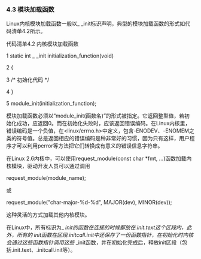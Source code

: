 ### 4.3 模块加载函数

Linux内核模块加载函数一般以_ _init标识声明，典型的模块加载函数的形式如代码清单4.2所示。

代码清单4.2 内核模块加载函数

1 static int _ _init initialization_function(void) 
 
 2 { 
 
 3 /* 初始化代码 */ 
 
 4 } 
 
 5 module_init(initialization_function);

模块加载函数必须以“module_init(函数名)”的形式被指定。它返回整型值，若初始化成功，应返回0。而在初始化失败时，应该返回错误编码。在Linux内核里，错误编码是一个负值，在<linux/errno.h>中定义，包含-ENODEV、-ENOMEM之类的符号值。总是返回相应的错误编码是种非常好的习惯，因为只有这样，用户程序才可以利用perror等方法把它们转换成有意义的错误信息字符串。

在Linux 2.6内核中，可以使用request_module(const char *fmt, …)函数加载内核模块，驱动开发人员可以通过调用

request_module(module_name);

或

request_module("char-major-%d-%d", MAJOR(dev), MINOR(dev));

这种灵活的方式加载其他内核模块。

在Linux中，所有标识为_ _init的函数在连接的时候都放在.init.text这个区段内，此外，所有的_ _init函数在区段.initcall.init中还保存了一份函数指针，在初始化时内核会通过这些函数指针调用这些_ _init函数，并在初始化完成后，释放init区段（包括.init.text、.initcall.init等）。

